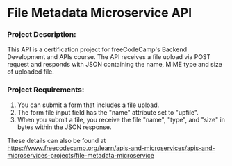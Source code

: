 # File Metadata Microservice API

### Project Description: 

This API is a certification project for freeCodeCamp's Backend Development and APIs course. The API receives a file upload via POST request and responds with JSON containing the name, MIME type and size of uploaded file.


### Project Requirements:
1. You can submit a form that includes a file upload.
2. The form file input field has the "name" attribute set to "upfile".
3. When you submit a file, you receive the file "name", "type", and "size" in bytes within the JSON response.

These details can also be found at https://www.freecodecamp.org/learn/apis-and-microservices/apis-and-microservices-projects/file-metadata-microservice
